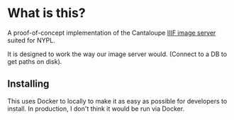 # What is this?

A proof-of-concept implementation of the Cantaloupe [IIIF image server](https://medusa-project.github.io/cantaloupe/) suited for NYPL.

It is designed to work the way our image server would. (Connect to a DB to get paths on disk).

## Installing

This uses Docker to locally to make it as easy as possible for developers
to install. In production, I don't think it would be run via Docker.
